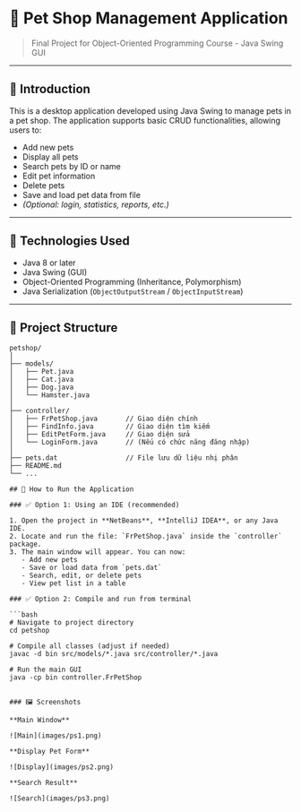 # 🐾 Pet Shop Management Application

> Final Project for Object-Oriented Programming Course - Java Swing GUI

---

## 📌 Introduction

This is a desktop application developed using Java Swing to manage pets in a pet shop. The application supports basic CRUD functionalities, allowing users to:

- Add new pets
- Display all pets
- Search pets by ID or name
- Edit pet information
- Delete pets
- Save and load pet data from file
- *(Optional: login, statistics, reports, etc.)*

---

## 🧰 Technologies Used

- Java 8 or later
- Java Swing (GUI)
- Object-Oriented Programming (Inheritance, Polymorphism)
- Java Serialization (`ObjectOutputStream` / `ObjectInputStream`)

---

## 📁 Project Structure



```plaintext
petshop/
│
├── models/
│   ├── Pet.java
│   ├── Cat.java
│   ├── Dog.java
│   └── Hamster.java
│
├── controller/
│   ├── FrPetShop.java       // Giao diện chính
│   ├── FindInfo.java        // Giao diện tìm kiếm
│   ├── EditPetForm.java     // Giao diện sửa
│   └── LoginForm.java       // (Nếu có chức năng đăng nhập)
│
├── pets.dat                 // File lưu dữ liệu nhị phân
├── README.md
└── ...

## 🚀 How to Run the Application

### ✅ Option 1: Using an IDE (recommended)

1. Open the project in **NetBeans**, **IntelliJ IDEA**, or any Java IDE.
2. Locate and run the file: `FrPetShop.java` inside the `controller` package.
3. The main window will appear. You can now:
   - Add new pets
   - Save or load data from `pets.dat`
   - Search, edit, or delete pets
   - View pet list in a table

### ✅ Option 2: Compile and run from terminal

```bash
# Navigate to project directory
cd petshop

# Compile all classes (adjust if needed)
javac -d bin src/models/*.java src/controller/*.java

# Run the main GUI
java -cp bin controller.FrPetShop


### 🖼️ Screenshots

**Main Window**

![Main](images/ps1.png)

**Display Pet Form**

![Display](images/ps2.png)

**Search Result**

![Search](images/ps3.png)